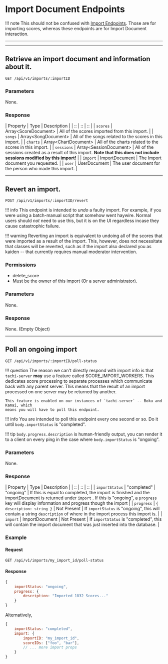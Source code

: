 # Import Document Endpoints

!!! note
	This should not be confused with [Import Endpoints](./import.md). Those are for 
	importing scores, whereas these endpoints are for Import Document interaction.

*****

*****

## Retrieve an import document and information about it.

`GET /api/v1/imports/:importID`

### Parameters

None.

### Response

| Property | Type | Description |
| :: | :: | :: |
| `scores` | Array&lt;ScoreDocument&gt; | All of the scores imported from this import. |
| `songs` | Array&lt;SongDocument&gt; | All of the songs related to the scores in this import. |
| `charts` | Array&lt;ChartDocument&gt; | All of the charts related to the scores in this import. |
| `sessions` | Array&lt;SessionDocument&gt; | All of the sessions created as a result of this import. **Note that this does not include sessions modified by this import!** |
| `import` | ImportDocument | The Import document you requested. |
| `user` | UserDocument | The user document for the person who made this import. |

*****

## Revert an import.

`POST /api/v1/imports/:importID/revert`

!!! info
	This endpoint is intended to *undo* a faulty import. For example, if you were using
	a batch-manual script that somehow went haywire. Normal users should *not* need to
	use this, but it is on the UI regardless incase they cause catastrophic failure.

!!! warning
	Reverting an import is equivalent to undoing all of the scores that were imported as
	a result of the import. This, however, does not necessitate that classes will be
	reverted, such as if the import also declared you as kaiden -- that currently requires
	manual moderator intervention.

### Permissions

- delete_score
- Must be the owner of this import (Or a server administrator).

### Parameters

None.

### Response

None. (Empty Object)

*****

## Poll an ongoing import

`GET /api/v1/imports/:importID/poll-status`

!!! question
	The reason we can't directly respond with import info is that `tachi-server` **may**
	use a feature called SCORE_IMPORT_WORKERS. This dedicates score processing to separate
	processes which communicate back with any parent server. This means that the result of
	an import processed on one server may be returned by another.

	This feature is enabled on our instances of `tachi-server` -- Boku and Kamai, which
	means you will have to poll this endpoint.

!!! info
	You are intended to poll this endpoint every one second or so. Do it until
	`body.importStatus` is "completed".

!!! tip
	`body.progress.description` is human-friendly output, you can render it to
	a client on every ping in the case where `body.importStatus` is "ongoing".

### Parameters

None.

### Response

| Property | Type | Description |
| :: | :: | :: |
| `importStatus` | "completed" \| "ongoing" | If this is equal to completed, the import is finished and the importDocument is returned under `import` . If this is "ongoing", a `progress` key will display information and progress though the import |
| `progress` | `{ description: string }` \| Not Present | If `importStatus` is "ongoing", this will contain a string `description` of where in the import process this import is. |
| `import` | ImportDocument \| Not Present | If `importStatus` is "completed", this will contain the import document that was just inserted into the database. |

### Example

#### Request
```
GET /api/v1/imports/my_import_id/poll-status
```

#### Response

```js
{
	importStatus: "ongoing",
	progress: {
		description: "Imported 1832 Scores..."
	}
}
```

Alternatively,

```js
{
	importStatus: "completed",
	import: {
		importID: "my_import_id",
		scoreIDs: ["foo", "bar"],
		// ... more import props
	}
}
```